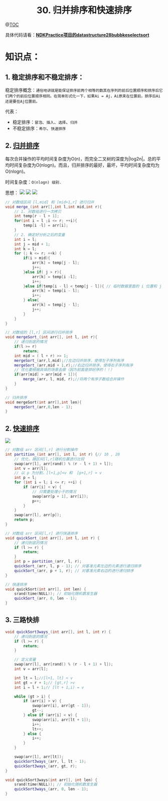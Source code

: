 # <center>30. 归并排序和快速排序<center>
@[TOC](数据结构和算法)

具体代码请看：**[NDKPractice项目的datastructure28bubbkeselectsort](https://github.com/EastUp/NDKPractice/tree/master/datastructure28bubbkeselectsort)**

# 知识点：

## 1. 稳定排序和不稳定排序：

稳定排序概念：`通俗地讲就是能保证排序前两个相等的数其在序列的前后位置顺序和排序后它们两个的前后位置顺序相同。在简单形式化一下，如果Ai = Aj，Ai原来在位置前，排序后Ai还是要在Aj位置前。`

代表：
- 稳定排序：`冒泡`、`插入`、`选择`、`归并`
- 不稳定排序：`希尔`、`快速排序`


## 2. [归并排序](https://www.cnblogs.com/chengxiao/p/6194356.html)

每次合并操作的平均时间复杂度为O(n)，而完全二叉树的深度为|log2n|。总的平均时间复杂度为O(nlogn)。而且，归并排序的最好，最坏，平均时间复杂度均为O(nlogn)。

时间复杂度：`O(nlogn) 级别.`

思想：
![](归并排序1.png)
![](归并排序2.png)
![](归并排序3.png)

```c++
// 对数组区间 [l,mid] 和 [mid+1,r] 进行归并
void merge_(int arr[],int l,int mid,int r){
    // 1. 对数组进行一次拷贝
    int temp[r - l + 1];
    for(int i = l ;i <= r; ++i){
        temp[i -l] = arr[i];
    }
    // 2. 确定好分析之后的变量
    int i = l;
    int j = mid + 1;
    int k = l;
    for (; k <= r; ++k) {
        if(i > mid){
            arr[k] = temp[j - l];
            j++;
        }else if( j > r){
            arr[k] = temp[i -l];
            i++;
        }else if(temp[i - l] < temp[j - l]){ // 临时数据里面的 i 位置和 j 位置去比较
            arr[k] = temp[i - l];
            i++;
        } else{
            arr[k] = temp[j - l];
            j++;
        }
    }
}

// 对数组的 [l,r] 区间进行归并排序
void mergeSort_(int arr[], int l, int r){
    // 递归到底的情况
    if(l >= r)
        return;
    int mid = ( l + r) >> 1;
    mergeSort_(arr,l,mid);//左边归并排序，使得左子序列有序
    mergeSort_(arr,mid + 1,r);//右边归并排序，使得右子序列有序
    // 优化要根据具体的场景去做（因为前面是排好序的！！）
    if(arr[mid] > arr[mid + 1]){
        merge_(arr, l, mid, r);//将两个有序子数组合并操作
    }
}

// 归并排序
void mergeSort(int arr[],int len){
    mergeSort_(arr,0,len - 1);
}
```

## 2. [快速排序](https://www.cnblogs.com/MOBIN/p/4681369.html)

![](快速排序.png)

```c++
// 对数组 arr 区间[l,r] 进行分割操作
int partition_(int arr[], int l, int r) {// 10 , 20
    // 优化，跟区间[l,r]随机位置进行比较
    swap(arr[l], arr[rand() % (r - l + 1) + l]);
    int v = arr[l];
    // 以 p 为分割，[l+1,p]<v 和  [p+1,r] > v
    int p = l;
    for (int i = l; i <= r; ++i) {
        if (arr[i] < v) {
            // 只需要处理小于的情况
            swap(arr[p + 1], arr[i]);
            p++;
        }
    }
    swap(arr[l], arr[p]);
    return p;
}

// 对数组 arr 区间[l,r] 进行快速排序
void quickSort_(int arr[], int l, int r) {
    // 递归到底的情况
    if (l >= r) {
        return;
    }
    int p = partition_(arr, l, r);
    quickSort_(arr, l, p - 1); // 对基准元素左边的元素进行递归排序
    quickSort_(arr, p + 1, r); // 对基准元素右边的进行递归排序
}

// 快速排序
void quickSort(int arr[], int len) {
    srand(time(NULL)); // 初始化随机数发生器
    quickSort_(arr, 0, len - 1);
}
```


## 3. 三路快排

```c++
void quickSort3ways_(int arr[], int l, int r) {
    // 递归到底的情况
    if (l >= r) {
        return;
    }

    // 定义变量
    swap(arr[l], arr[rand() % (r - l + 1) + l]);
    int v = arr[l];

    int lt = l;//[l+1, lt] < v
    int gt = r + 1;// [gt,r] >v
    int i = l + 1;// [lt + 1,i) = v

    while (gt > i) {
        if (arr[i] > v) {
            swap(arr[i], arr[gt - 1]);
            gt--;
        } else if (arr[i] < v) {
            swap(arr[i], arr[lt + 1]);
            i++;
            lt++;
        } else {
            i++;
        }
    }

    swap(arr[l], arr[lt]);
    quickSort3ways_(arr, l, lt - 1);
    quickSort3ways_(arr, gt, r);
}

void quickSort3ways(int arr[], int len) {
    srand(time(NULL)); // 初始化随机数发生器
    quickSort3ways_(arr, 0, len - 1);
}

```

















